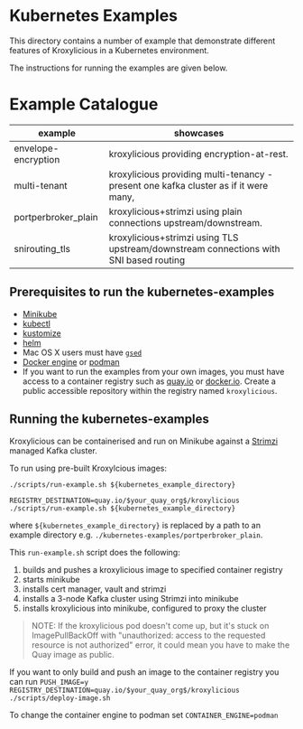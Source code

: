 # Kubernetes Examples

This directory contains a number of example that demonstrate different features of Kroxylicious
in a Kubernetes environment.

The instructions for running the examples are given below.


# Example Catalogue

| example             | showcases                                                                             |
|---------------------|---------------------------------------------------------------------------------------|
| envelope-encryption | kroxylicious providing encryption-at-rest.                                            |
| multi-tenant        | kroxylicious providing multi-tenancy - present one kafka cluster as if it were many,  |
| portperbroker_plain | kroxylicious+strimzi using plain connections upstream/downstream.                     |
| snirouting_tls      | kroxylicious+strimzi using TLS upstream/downstream connections with SNI based routing |

## Prerequisites to run the kubernetes-examples

* [Minikube](https://minikube.sigs.k8s.io/docs/start)
* [kubectl](https://kubernetes.io/docs/tasks/tools)
* [kustomize](https://kubectl.docs.kubernetes.io/installation/kustomize/)
* [helm](https://helm.sh/docs/helm/helm_install/)
* Mac OS X users must have [`gsed`](https://formulae.brew.sh/formula/gnu-sed)
* [Docker engine](https://docs.docker.com/engine/install) or [podman](https://podman.io/docs/installation) 
* If you want to run the examples from your own images, you must have access to a container registry such as [quay.io](https://quay.io) or [docker.io](https://docker.io).
  Create a public accessible repository within the registry named `kroxylicious`.


## Running the kubernetes-examples

Kroxylicious can be containerised and run on Minikube against a [Strimzi](https://strimzi.io) managed Kafka cluster.

To run using pre-built Kroxylcious images:

```shell
./scripts/run-example.sh ${kubernetes_example_directory}
```

```shell
REGISTRY_DESTINATION=quay.io/$your_quay_org$/kroxylicious ./scripts/run-example.sh ${kubernetes_example_directory}
```
where `${kubernetes_example_directory}` is replaced by a path to an example directory e.g. `./kubernetes-examples/portperbroker_plain`.

This `run-example.sh` script does the following:
1. builds and pushes a kroxylicious image to specified container registry
2. starts minikube
3. installs cert manager, vault and strimzi
4. installs a 3-node Kafka cluster using Strimzi into minikube
5. installs kroxylicious into minikube, configured to proxy the cluster

> NOTE: If the kroxylicious pod doesn't come up, but it's stuck on ImagePullBackOff with "unauthorized: access to the requested resource is not authorized" error,
it could mean you have to make the Quay image as public.

If you want to only build and push an image to the container registry you can run `PUSH_IMAGE=y REGISTRY_DESTINATION=quay.io/$your_quay_org$/kroxylicious ./scripts/deploy-image.sh`

To change the container engine to podman set `CONTAINER_ENGINE=podman`

